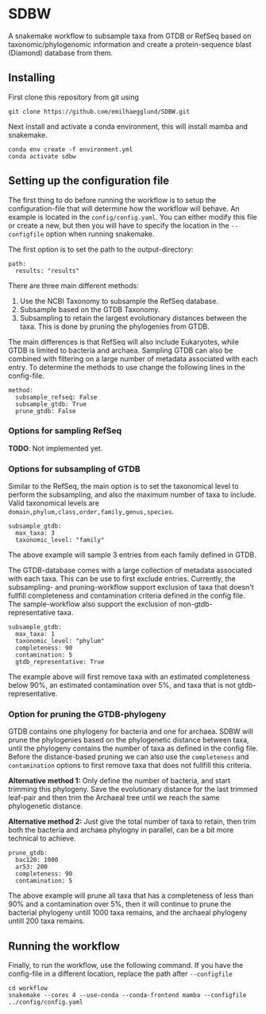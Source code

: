 # SDBW
A snakemake workflow to subsample taxa from GTDB or RefSeq based on taxonomic/phylogenomic information and create a protein-sequence blast (Diamond) database from them.

## Installing
First clone this repository from git using
```
git clone https://github.com/emilhaegglund/SDBW.git
```
Next install and activate a conda environment, this will install mamba and snakemake.
```
conda env create -f environment.yml
conda activate sdbw
```

## Setting up the configuration file
The first thing to do before running the workflow is to setup the
configuration-file that will determine how the workflow will behave. An example is located in the `config/config.yaml`.
You can either modify this file or create a new, but then you will have to
specify the location in the `--configfile` option when running snakemake.

The first option is to set the path to the output-directory:
```
path:
  results: "results"
```
There are three main different methods:
1. Use the NCBI Taxonomy to subsample the RefSeq database.
2. Subsample based on the GTDB Taxonomy.
3. Subsampling to retain the largest evolutionary distances between the taxa. This is done by pruning the phylogenies from GTDB.

The main differences is that RefSeq will also include Eukaryotes, while GTDB is limited to bacteria and archaea. Sampling GTDB can also be combined with filtering on a large number of metadata associated with each entry.
To determine the methods to use change the following lines in the config-file.
```
method:
  subsample_refseq: False
  subsample_gtdb: True
  prune_gtdb: False
```
### Options for sampling RefSeq
__TODO__: Not implemented yet.

### Options for subsampling of GTDB
Similar to the RefSeq, the main option is to set the taxonomical level to perform the subsampling, and also the maximum number of taxa to include. Valid taxonomical levels are `domain,phylum,class,order,family,genus,species`.
```
subsample_gtdb:
  max_taxa: 3
  taxonomic_level: "family"
```
The above example will sample 3 entries from each family defined in GTDB.

The GTDB-database comes with a large collection of metadata associated with each taxa. This can be use to first exclude entries. Currently, the subsampling- and pruning-workflow support exclusion of taxa that doesn't fullfill completeness and contamination criteria defined in the config file. The sample-workflow also support the exclusion of non-gtdb-representative taxa.
```
subsample_gtdb:
  max_taxa: 1
  taxonomic_level: "phylum"
  completeness: 90
  contamination: 5
  gtdb_representative: True
```
The example above will first remove taxa with an estimated completeness below 90%, an estimated contamination over 5%, and taxa that is not gtdb-representative.

### Option for pruning the GTDB-phylogeny
GTDB contains one phylogeny for bacteria and one for archaea. SDBW will prune the phylogenies based on the phylogenetic distance between taxa, until the phylogeny contains the number of taxa as defined in the config file.
Before the distance-based pruning we can also use the `completeness` and `contamination` options to first remove taxa that does not fullfill this criteria.

__Alternative method 1:__ Only define the number of bacteria, and start trimming this phylogeny. Save the evolutionary distance for the last trimmed leaf-pair and then trim the Archaeal tree until we reach the same phylogenetic distance.

__Alternative method 2:__ Just give the total number of taxa to retain, then trim both the bacteria and archaea phylogny in parallel, can be a bit more technical to achieve.
```
prune_gtdb:
  bac120: 1000
  ar53: 200
  completeness: 90
  contamination: 5
```
The above example will prune all taxa that has a completeness of less than 90% and a contamination over 5%, then it will continue to prune the bacterial phylogeny untill 1000 taxa remains, and the archaeal phylogeny untill 200 taxa remains.

## Running the workflow
Finally, to run the workflow, use the following command. If you have the config-file in a
different location, replace the path after `--configfile`
```
cd workflow
snakemake --cores 4 --use-conda --conda-frontend mamba --configfile ../config/config.yaml
```
